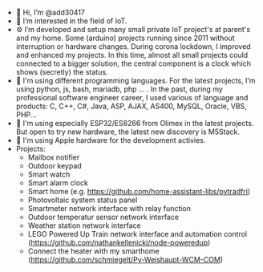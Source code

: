 - 👋 Hi, I’m @add30417
- 👀 I’m interested in the field of IoT.
- ⚙️ I’m developed and setup many small private IoT project's at parent's and my home. Some (arduino) projects running since 2011 without interruption or hardware changes. During corona lockdown, I improved and enhanced my projects. In this time, almost all small projects could connected to a bigger solution, the central component is a clock which shows (secretly) the status.
- 📝 I'm using different programming languages. For the latest projects, I'm using python, js, bash, mariadb, php ... . In the past, during my professional software engineer career, I used various of language and products: C, C++, C#, Java, ASP, AJAX, AS400, MySQL, Oracle, VBS, PHP... 
- 🧱 I'm using especially ESP32/ES8266 from Olimex in the latest projects. But open to try new hardware, the latest new discovery is M5Stack.
- 🧰 I'm using Apple hardware for the development activies.
- Projects:
  - Mailbox notifier
  - Outdoor keypad
  - Smart watch
  - Smart alarm clock
  - Smart home (e.g. https://github.com/home-assistant-libs/pytradfri)
  - Photovoltaic system status panel
  - Smartmeter network interface with relay function
  - Outdoor temperatur sensor network interface
  - Weather station network interface
  - LEGO Powered Up Train network interface and automation control (https://github.com/nathankellenicki/node-poweredup)
  - Connect the heater with my smarthome (https://github.com/schmiegelt/Py-Weishaupt-WCM-COM)

<!---
- 🌱 I’m currently learning ...
- 💞️ I’m looking to collaborate on ...
- 📫 How to reach me ...
--->

<!---
add30417/add30417 is a ✨ special ✨ repository because its `README.md` (this file) appears on your GitHub profile.
You can click the Preview link to take a look at your changes.
--->
